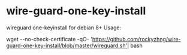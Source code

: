 # wire-guard-one-key-install

wireguard one-keyinstall for debian 8+
Usage:

wget --no-check-certificate -qO- 'https://github.com/rockyzhng/wire-guard-one-key-install/blob/master/wireguard.sh'| bash
